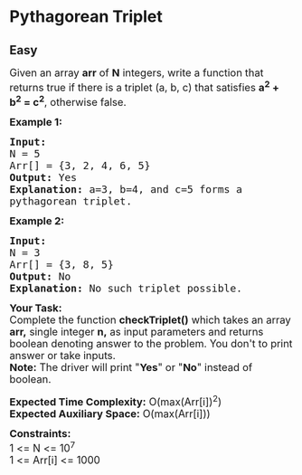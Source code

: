 # Pythagorean Triplet
## Easy
<div class="problem-statement">
                <p></p><p><span style="font-size:18px">Given an array <strong>arr</strong> of <strong>N</strong> integers, write a function that returns true if there is a triplet (a, b, c) that satisfies <strong>a<sup>2</sup>&nbsp;+ b<sup>2</sup>&nbsp;= c<sup>2</sup></strong>, otherwise false.</span></p>

<p><span style="font-size:18px"><strong>Example 1:</strong></span></p>

<pre style="position: relative;"><span style="font-size:18px"><strong>Input:
</strong>N = 5
Arr[] = {3, 2, 4, 6, 5}
<strong>Output:</strong> Yes
<strong>Explanation:</strong> a=3, b=4, and c=5 forms a
pythagorean triplet.
</span><div class="open_grepper_editor" title="Edit &amp; Save To Grepper"></div></pre>

<p><span style="font-size:18px"><strong>Example 2:</strong></span></p>

<pre style="position: relative;"><span style="font-size:18px"><strong>Input:
</strong>N = 3
Arr[] = {3, 8, 5}
<strong>Output:</strong> No
<strong>Explanation:</strong>&nbsp;No such triplet possible.
</span><div class="open_grepper_editor" title="Edit &amp; Save To Grepper"></div></pre>

<p><span style="font-size:18px"><strong>Your Task:</strong><br>
Complete the function <strong>checkTriplet()</strong>&nbsp;which takes an array <strong>arr,</strong>&nbsp;single&nbsp;integer&nbsp;<strong>n,</strong>&nbsp;as input parameters&nbsp;and returns boolean denoting answer to the problem.&nbsp;You don't to print answer or take inputs.&nbsp;<br>
<strong>Note:</strong>&nbsp;The driver will print "<strong>Yes</strong>" or "<strong>No</strong>" instead of boolean.</span></p>

<p><span style="font-size:18px"><strong>Expected Time Complexity:</strong>&nbsp;O(max(Arr[i])<sup>2</sup>)<br>
<strong>Expected Auxiliary Space:</strong>&nbsp;O(max(Arr[i]))</span></p>

<p><span style="font-size:18px"><strong>Constraints:</strong><br>
1 &lt;= N &lt;= 10<sup>7</sup><br>
1 &lt;= Arr[i] &lt;= 1000</span><br>
&nbsp;</p>
 <p></p>
            </div>